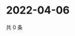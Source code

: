 # 2022-04-06

共 0 条

<!-- BEGIN WEIBO -->
<!-- 最后更新时间 Wed Apr 06 2022 07:01:13 GMT+0800 (China Standard Time) -->

<!-- END WEIBO -->
